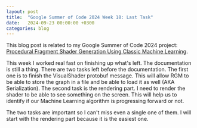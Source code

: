 ```yaml
---
layout: post
title:  "Google Summer of Code 2024 Week 18: Last Task"
date:   2024-09-23 00:00:00 +0300
categories: blog
---
```


This blog post is related to my Google Summer of Code 2024 project: [Procedural Fragment Shader Generation Using Classic Machine Learning][my-google-summer-of-code-2024-project].

This week I worked real fast on finishing up what's left. The documentation is still a thing. There are two tasks left before the documentation. The first one is to finish the VisualShader protobuf message. This will allow RGM to be able to store the graph in a file and be able to load it as well (AKA Serialization). The second task is the rendering part. I need to render the shader to be able to see something on the screen. This will help us to identify if our Machine Learning algorithm is progressing forward or not.

The two tasks are important so I can't miss even a single one of them. I will start with the rendering part because it is the easiest one. 

[my-google-summer-of-code-2024-project]: https://summerofcode.withgoogle.com/programs/2024/projects/wYTZuQbA
